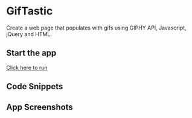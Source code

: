 # GifTastic
Create a web page that populates with gifs using GIPHY API, Javascript, jQuery and HTML.

## Start the app
[Click here to run](https://monksedo.github.io/GifTastic/)

## Code Snippets

## App Screenshots


